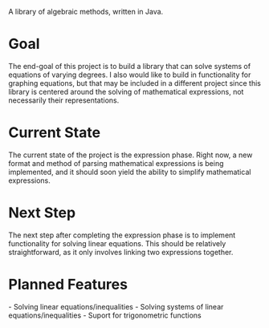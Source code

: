 A library of algebraic methods, written in Java.

<h1>Goal</h1>
The end-goal of this project is to build a library that can solve systems of equations of varying degrees. I also would like to build in functionality for graphing equations, but that may be included in a different project since this library is centered around the solving of mathematical expressions, not necessarily their representations.

<h1>Current State</h1>
The current state of the project is the expression phase. Right now, a new format and method of parsing mathematical expressions is being implemented, and it should soon yield the ability to simplify mathematical expressions.

<h1>Next Step</h1>
The next step after completing the expression phase is to implement functionality for solving linear equations. This should be relatively straightforward, as it only involves linking two expressions together.

<h1>Planned Features</h1>
- Solving linear equations/inequalities
- Solving systems of linear equations/inequalities
- Suport for trigonometric functions

